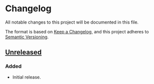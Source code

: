 # Changelog

All notable changes to this project will be documented in this file.

The format is based on [Keep a Changelog](https://keepachangelog.com/en/1.0.0/),
and this project adheres to [Semantic Versioning](https://semver.org/spec/v2.0.0.html).

## [Unreleased]

### Added

- Initial release.

[Unreleased]: https://github.com/nbusseneau/pause-unpause-tracker/compare/3d86ec988e59d32659f9e25c2459d89803c63467...HEAD
